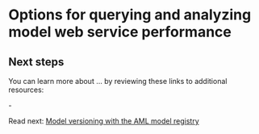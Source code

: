 # Options for querying and analyzing model web service performance 


## Next steps

You can learn more about ... by reviewing these links to additional resources:

-[]()

Read next: [Model versioning with the AML model registry](./model-versioning.md)